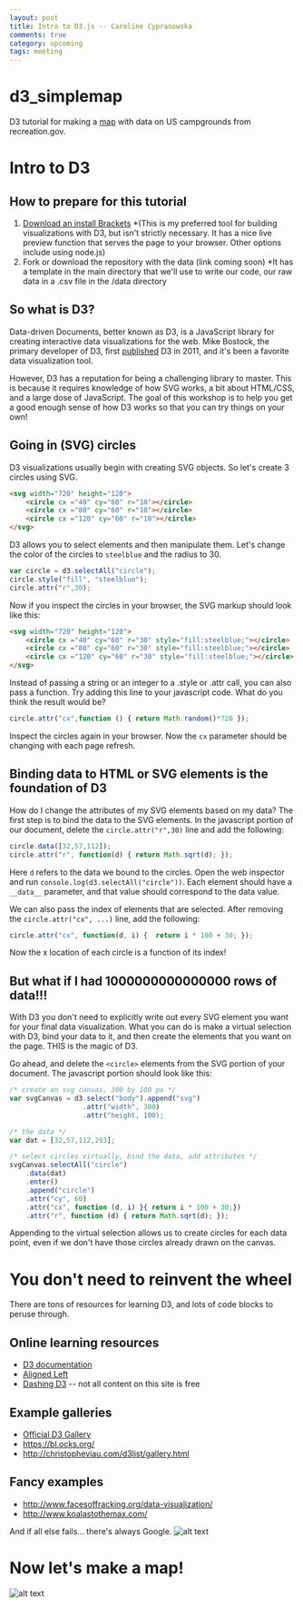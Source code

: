 ```yaml
---
layout: post
title: Intro to D3.js -- Caroline Cypranowska
comments: true
category: upcoming
tags: meeting
---
```


# d3_simplemap

D3 tutorial for making a [map](https://bl.ocks.org/cypranowska/b17359016fd22b81914fd2031cb301f0) with data on US campgrounds from recreation.gov.

# Intro to D3

## How to prepare for this tutorial

1. [Download an install Brackets](http://brackets.io/)
    *(This is my preferred tool for building visualizations with D3, but isn't strictly necessary. It has a nice live preview function that serves the page to your browser. Other options include using node.js)
2. Fork or download the repository with the data (link coming soon)
    *It has a template in the main directory that we'll use to write our code, our raw data in a .csv file in the /data directory
    
## So what is D3?

Data-driven Documents, better known as D3, is a JavaScript library for creating interactive data visualizations for the web. Mike Bostock, the primary developer of D3, first [published](http://vis.stanford.edu/files/2011-D3-InfoVis.pdf) D3 in 2011, and it's been a favorite data visualization tool.

However, D3 has a reputation for being a challenging library to master. This is because it requires knowledge of how SVG works, a bit about HTML/CSS, and a large dose of JavaScript. The goal of this workshop is to help you get a good enough sense of how D3 works so that you can try things on your own!

## Going in (SVG) circles

D3 visualizations usually begin with creating SVG objects. So let's create 3 circles using SVG.

```HTML
<svg width="720" height="120">
    <circle cx ="40" cy="60" r="10"></circle>
    <circle cx ="80" cy="60" r="10"></circle>
    <circle cx ="120" cy="60" r="10"></circle>
</svg>
```

D3 allows you to select elements and then manipulate them. Let's change the color of the circles to `steelblue` and the radius to 30.

```javascript
var circle = d3.selectAll("circle");
circle.style("fill", "steelblue");
circle.attr("r",30);
```

Now if you inspect the circles in your browser, the SVG markup should look like this:

```HTML
<svg width="720" height="120">
    <circle cx ="40" cy="60" r="30" style="fill:steelblue;"></circle>
    <circle cx ="80" cy="60" r="30" style="fill:steelblue;"></circle>
    <circle cx ="120" cy="60" r="30" style="fill:steelblue;"></circle>
</svg>
```

Instead of passing a string or an integer to a .style or .attr call, you can also pass a function. Try adding this line to your javascript code. What do you think the result would be?

```javascript
circle.attr("cx",function () { return Math.random()*720 });
```

Inspect the circles again in your browser. Now the `cx` parameter should be changing with each page refresh.

## Binding data to HTML or SVG elements is the foundation of D3

How do I change the attributes of my SVG elements based on my data? The first step is to bind the data to the SVG elements. In the javascript portion of our document, delete the `circle.attr("r",30)` line and add the following:

```javascript
circle.data([32,57,112]);
circle.attr("r", function(d) { return Math.sqrt(d); });
```

Here `d` refers to the data we bound to the circles. Open the web inspector and run `console.log(d3.selectAll("circle"))`. Each element should have a `__data__` parameter, and that value should correspond to the data value. 

We can also pass the index of elements that are selected. After removing the `circle.attr("cx", ...)` line, add the following:

```javascript
circle.attr("cx", function(d, i) {  return i * 100 + 30; });
```
Now the x location of each circle is a function of its index!

## But what if I had 1000000000000000 rows of data!!!

With D3 you don't need to explicitly write out every SVG element you want for your final data visualization. What you can do is make a virtual selection with D3, bind your data to it, and then create the elements that you want on the page. THIS is the magic of D3. 

Go ahead, and delete the `<circle>` elements from the SVG portion of your document. The javascript portion should look like this:

```javascript
/* create an svg canvas, 300 by 100 px */
var svgCanvas = d3.select("body").append("svg")
                  .attr("width", 300)
                  .attr("height, 100);

/* the data */
var dat = [32,57,112,293];

/* select circles virtually, bind the data, add attributes */
svgCanvas.selectAll("circle")
    .data(dat)
    .enter()
    .append("circle")
    .attr("cy", 60)
    .attr("cx", function (d, i) }{ return i * 100 + 30;})
    .attr("r", function (d) { return Math.sqrt(d); });
```
Appending to the virtual selection allows us to create circles for each data point, even if we don't have those circles already drawn on the canvas.

# You don't need to reinvent the wheel

There are tons of resources for learning D3, and lots of code blocks to peruse through. 

## Online learning resources
  * [D3 documentation](https://github.com/d3/d3/wiki/Tutorials)
  * [Aligned Left](http://alignedleft.com/tutorials/d3)
  * [Dashing D3](https://www.dashingd3js.com/) -- not all content on this site is free
  
## Example galleries
  * [Official D3 Gallery](https://github.com/d3/d3/wiki/Gallery)
  * https://bl.ocks.org/ 
  * http://christopheviau.com/d3list/gallery.html
  
## Fancy examples
  * http://www.facesoffracking.org/data-visualization/
  * http://www.koalastothemax.com/
  
And if all else fails... there's always Google.
![alt text](https://imgs.xkcd.com/comics/wisdom_of_the_ancients.png)

# Now let's make a map!

![alt text](https://imgs.xkcd.com/comics/map_projections.png)

